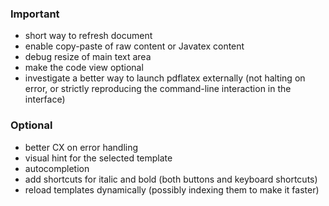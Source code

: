 ### Important

- short way to refresh document 
- enable copy-paste of raw content or Javatex content
- debug resize of main text area
- make the code view optional
- investigate a better way to launch pdflatex externally (not halting on error, or strictly reproducing the command-line interaction in the interface)

### Optional

- better CX on error handling
- visual hint for the selected template
- autocompletion
- add shortcuts for italic and bold (both buttons and keyboard shortcuts)
- reload templates dynamically (possibly indexing them to make it faster)
